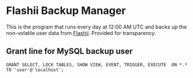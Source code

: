 # Flashii Backup Manager

This is the program that runs every day at 12:00 AM UTC and backs up the non-volatile user data from [Flashii](https://flashii.net).
Provided for transparency.

## Grant line for MySQL backup user

```
GRANT SELECT, LOCK TABLES, SHOW VIEW, EVENT, TRIGGER, EXECUTE  ON *.* TO 'user'@'localhost';
```
